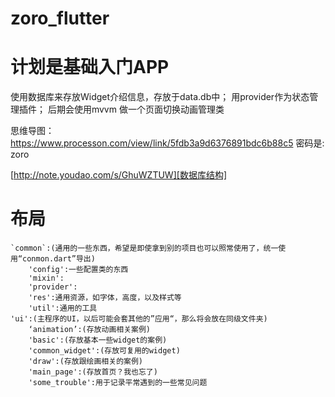 # zoro_flutter

# **计划是基础入门APP**
使用数据库来存放Widget介绍信息，存放于data.db中；
用provider作为状态管理插件；
后期会使用mvvm
做一个页面切换动画管理类 

思维导图：https://www.processon.com/view/link/5fdb3a9d6376891bdc6b88c5
密码是:  zoro

[http://note.youdao.com/s/GhuWZTUW][数据库结构]
# **布局**
    `common`:(通用的一些东西，希望是即使拿到别的项目也可以照常使用了，统一使用“conmon.dart”导出)
        'config':一些配置类的东西
        'mixin':
        'provider':
        'res':通用资源，如字体，高度，以及样式等
        'util':通用的工具
    'ui':(主程序的UI，以后可能会套其他的”应用“，那么将会放在同级文件夹)
        ‘animation’:(存放动画相关案例)
        'basic':(存放基本一些widget的案例)
        'common_widget':(存放可复用的widget)
        'draw':(存放跟绘画相关的案例)
        'main_page':(存放首页？我也忘了)
        'some_trouble':用于记录平常遇到的一些常见问题
        
        

[数据库结构]: http://note.youdao.com/s/GhuWZTUW